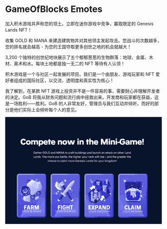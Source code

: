 # GameOfBlocks Emotes

加入积木游戏并声称您的领土。立即在迷你游戏中竞争，赢取限定的 Genesis Lands NFT！

收集 GOLD 和 MANA 来建造建筑物并对其他领主发起攻击。您战斗的次数越多，您的排名就会越高 - 为您的王国夺取更多创世之地的机会就越大！

3,200 个独特的创世纪地块展示了五个郁郁葱葱的生物群落：地球、金属、木材、奥术和水。每块土地都是独一无二的 NFT 等待有人认领！

积木游戏是一个与社区一起发展的项目。我们是一个由朋友、游戏玩家和 NFT 爱好者组成的国际社区，以交流、透明度和真实性为核心！

我了解到，在某款 NFT 游戏上投资并不是一件容易的事，需要耐心并理解开发者的决定。GoB 将我从财务问题和流行病中拯救出来。开发商和玩家都在获益，这是一场胜利——胜利。GoB 的人非常友好，管理员与我们互动并倾听，而好的部分是他们实际上会倾听每个人的意见。

![nft](1661793120069.png)
